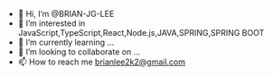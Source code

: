 - 👋 Hi, I’m @BRIAN-JG-LEE
- 👀 I’m interested in JavaScript,TypeScript,React,Node.js,JAVA,SPRING,SPRING BOOT
- 🌱 I’m currently learning ...
- 💞️ I’m looking to collaborate on ...
- 📫 How to reach me brianlee2k2@gmail.com

<!---
BRIAN-JG-LEE/BRIAN-JG-LEE is a ✨ special ✨ repository because its `README.md` (this file) appears on your GitHub profile.
You can click the Preview link to take a look at your changes.
--->
